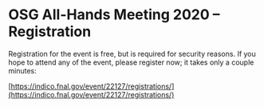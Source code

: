 # OSG All-Hands Meeting 2020 &ndash; Registration

Registration for the event is free, but is required for security reasons.  If
you hope to attend any of the event, please register now; it takes only a couple
minutes:

[https://indico.fnal.gov/event/22127/registrations/](https://indico.fnal.gov/event/22127/registrations/)
